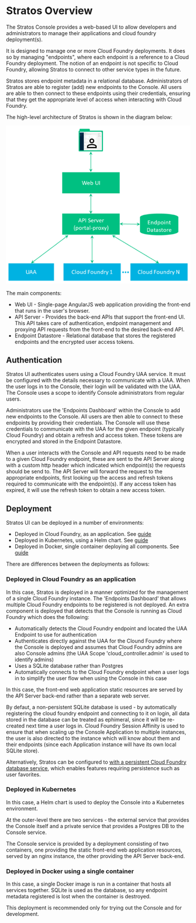 # Stratos Overview

The Stratos Console provides a web-based UI to allow developers and administrators to manage their applications and cloud foundry deployment(s).

It is designed to manage one or more Cloud Foundry deployments. It does so by managing "endpoints", where each endpoint is a reference to a Cloud Foundry deployment. The notion of an endpoint is not specific to Cloud Foundry, allowing Stratos to connect to other service types in the future.

Stratos stores endpoint metadata in a relational database. Administrators of Stratos are able to register (add) new endpoints to the Console. All users are able to then connect to these endpoints using their credentials, ensuring that they get the appropriate level of access when interacting with Cloud Foundry.

The high-level architecture of Stratos is shown in the diagram below:

![Stratos High-Level Architecture](images/high-level-arch.png)

The main components:

* Web UI - Single-page AngularJS web application providing the front-end that runs in the user's browser.
* API Server - Provides the back-end APIs that support the front-end UI. This API takes care of authentication, endpoint management and proxying API requests from the front-end to the desired back-end API.
* Endpoint Datastore - Relational database that stores the registered endpoints and the encrypted user access tokens.

## Authentication

Stratos UI authenticates users using a Cloud Foundry UAA service. It must be configured with the details necessary to communicate with a UAA. When the user logs in to the Console, their login will be validated with the UAA. The Console uses a scope to identify Console administrators from regular users.

Administrators use the 'Endpoints Dashboard' within the Console to add new endpoints to the Console. All users are then able to connect to these endpoints by providing their credentials. The Console will use these credentials to communicate with the UAA for the given endpoint (typically Cloud Foundry) and obtain a refresh and access token. These tokens are encrypted and stored in the Endpoint Datastore.

When a user interacts with the Console and API requests need to be made to a given Cloud Foundry endpoint, these are sent to the API Server along with a custom http header which indicated which endpoint(s) the requests should be send to. The API Server will forward the request to the appropriate endpoints, first looking up the access and refresh tokens required to communicate with the endpoint(s). If any access token has expired, it will use the refresh token to obtain a new access token.

## Deployment

Stratos UI can be deployed in a number of environments:

* Deployed in Cloud Foundry, as an application. See [guide](../deploy/cloud-foundry)
* Deployed in Kubernetes, using a Helm chart. See [guide](../deploy/kubernetes)
* Deployed in Docker, single container deploying all components. See [guide](../deploy/all-in-one)

There are differences between the deployments as follows:

### Deployed in Cloud Foundry as an application

In this case, Stratos is deployed in a manner optimized for the management of a single Cloud Foundry instance. The 'Endpoints Dashboard' that allows multiple Cloud Foundry endpoints to be registered is not deployed. An extra component is deployed that detects that the Console is running as Cloud Foundry which does the following:

- Automatically detects the Cloud Foundry endpoint and located the UAA Endpoint to use for authentication
- Authenticates directly against the UAA for the Clound Foundry where the Console is deployed and assumes that Cloud Foundry admins are also Console admins (the UAA Scope 'cloud_controller.admin' is used to identify admins)
- Uses a SQLite database rather than Postgres
- Automatically connects to the Cloud Foundry endpoint when a user logs in to simplify the user flow when using the Console in this case

In this case, the front-end web application static resources are served by the API Server back-end rather than a separate web server.

By defaut, a non-persistent SQLite database is used - by automatically registering the cloud foundry endpoint and connecting to it on login, all data stored in the database can be treated as ephimeral, since it will be re-created next time a user logs in. Cloud Foundry Session Affinity is used to ensure that when scaling up the Console Application to multiple instances, the user is also directed to the instance which will know about them and their endpoints (since each Application instance will have its own local SQLite store).

Alternatively, Stratos can be configured to [with a persistent Cloud Foundry database service](deploy/cloud-foundry/db-migration/README.md), which enables features requiring persistence such as user favorites.

### Deployed in Kubernetes

In this case, a Helm chart is used to deploy the Console into a Kubernetes environment.

At the outer-level there are two services - the external service that provides the Console itself and a private service that provides a Postgres DB to the Console service.

The Console service is provided by a deployment consisting of two containers, one providing the static front-end web application resources, served by an nginx instance, the other providing the API Server back-end.

### Deployed in Docker using a single container

In this case, a single Docker image is run in a container that hosts all services together. SQLite is used as the database, so any endpoint metadata registered is lost when the container is destroyed.

This deployment is recommended only for trying out the Console and for development.
